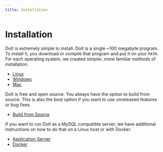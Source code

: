 ```yaml
---
title: Installation
---
```


# Installation

Dolt is extremely simple to install. Dolt is a single ~100 megabyte program. To install it, you download or compile that program and put it on your `PATH`. For each operating system, we created simpler, more familiar methods of installation.

- [Linux](./installation/linux.md)
- [Windows](./installation/windows.md)
- [Mac](./installation/mac.md)

Dolt is free and open source. You always have the option to build from source. This is also the best option if you want to use unreleased features or bug fixes.

- [Build from Source](./installation/source.md)

If you want to run Dolt as a MySQL compatible server, we have additional instructions on how to do that on a Linux host or with Docker.

- [Application Server](./installation/application-server.md)
- [Docker](./installation/docker.md)
